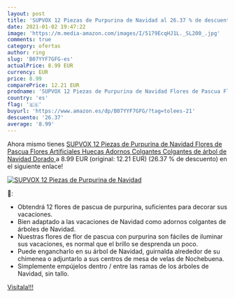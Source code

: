 ```yaml
---
layout: post
title: 'SUPVOX 12 Piezas de Purpurina de Navidad al 26.37 % de descuento'
date: 2021-01-02 19:47:22
image: 'https://m.media-amazon.com/images/I/5179EcqHJ1L._SL200_.jpg'
comments: true
category: ofertas
author: ring
slug: 'B07YYF7GFG-es'
actualPrice: 8.99 EUR
currency: EUR
price: 8.99
comparePrice: 12.21 EUR
prodname: 'SUPVOX 12 Piezas de Purpurina de Navidad Flores de Pascua Flores Artificiales Huecas Adornos Colgantes Colgantes de árbol de Navidad  Dorado '
country: 'es'
flag: '🇪🇸'
buyurl: 'https://www.amazon.es/dp/B07YYF7GFG/?tag=tolees-21'
descuento: '26.37'
average: '8.99'
---
```


Ahora mismo tienes [SUPVOX 12 Piezas de Purpurina de Navidad Flores de Pascua Flores Artificiales Huecas Adornos Colgantes Colgantes de árbol de Navidad  Dorado ](https://www.amazon.es/dp/B07YYF7GFG/?tag=tolees-21) a 8.99 EUR (original: 12.21 EUR) (26.37 %  de descuento) en el siguiente enlace!

[![SUPVOX 12 Piezas de Purpurina de Navidad](https://m.media-amazon.com/images/I/5179EcqHJ1L._SL200_.jpg)](https://www.amazon.es/dp/B07YYF7GFG/?tag=tolees-21)

🔎:

- Obtendrá 12 flores de pascua de purpurina, suficientes para decorar sus vacaciones.
- Bien adaptado a las vacaciones de Navidad como adornos colgantes de árboles de Navidad.
- Nuestras flores de flor de pascua con purpurina son fáciles de iluminar sus vacaciones, es normal que el brillo se desprenda un poco.
- Puede engancharlo en su árbol de Navidad, guirnalda alrededor de su chimenea o adjuntarlo a sus centros de mesa de velas de Nochebuena.
- Simplemente empújelos dentro / entre las ramas de los árboles de Navidad, sin tallo.

[Visítala!!!](https://www.amazon.es/dp/B07YYF7GFG/?tag=tolees-21)
